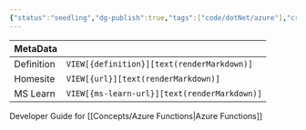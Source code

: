```yaml
---
{"status":"seedling","dg-publish":true,"tags":["code/dotNet/azure"],"creation_date":"2024-05-04 00:02","definition":"In Azure Functions, all functions share some core technical concepts and components, regardless of your preferred language or development environment.","ms-learn-url":"https://learn.microsoft.com/en-us/azure/azure-functions/functions-reference?tabs=blob&pivots=programming-language-csharp","url":"undefined","permalink":"/code/azure-functions-developer-guide/","dgPassFrontmatter":true}
---
```


| MetaData   |                                              |
| ---------- | -------------------------------------------- |
| Definition | `VIEW[{definition}][text(renderMarkdown)]`   |
| Homesite   | `VIEW[{url}][text(renderMarkdown)]`          |
| MS Learn   | `VIEW[{ms-learn-url}][text(renderMarkdown)]` |
Developer Guide for [[Concepts/Azure Functions\|Azure Functions]]

